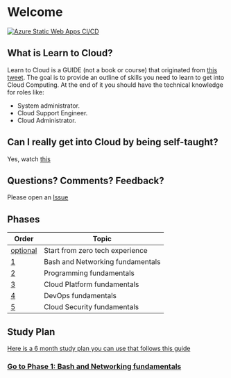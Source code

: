 # Welcome

[![Azure Static Web Apps CI/CD](https://github.com/learntocloud/learn-to-cloud/actions/workflows/azure-static-web-apps-agreeable-forest-05e8c1b0f.yml/badge.svg?branch=main)](https://github.com/learntocloud/learn-to-cloud/actions/workflows/azure-static-web-apps-agreeable-forest-05e8c1b0f.yml)

## What is Learn to Cloud?

Learn to Cloud is a GUIDE (not a book or course) that originated from [this tweet](https://twitter.com/madebygps/status/1406258053427740672?lang=en). The goal is to provide an outline of skills you need to learn to get into Cloud Computing. At the end of it you should have the technical knowledge for roles like:

- System administrator.
- Cloud Support Engineer.
- Cloud Administrator.

## Can I really get into Cloud by being self-taught?

Yes, watch [this](https://youtu.be/kluKaLXJ2lg)

## Questions? Comments? Feedback?

Please open an [Issue](https://github.com/learntocloud/learn-to-cloud/issues)

## Phases

| Order | Topic                           |
|-------|---------------------------------|
| [optional](phase0/README.md)  | Start from zero tech experience  |
| [1](phase1/README.md)  | Bash and Networking fundamentals|  
| [2](phase2/README.md)  | Programming fundamentals |
| [3](phase3/README.md)  | Cloud Platform fundamentals|
| [4](phase4/README.md)  | DevOps fundamentals         |
| [5](phase5/README.md)  | Cloud Security fundamentals|

## Study Plan

[Here is a 6 month study plan you can use that follows this guide](http://bootcamp.madebygps.com/)

### [Go to Phase 1: Bash and Networking fundamentals](phase1/README.md)
